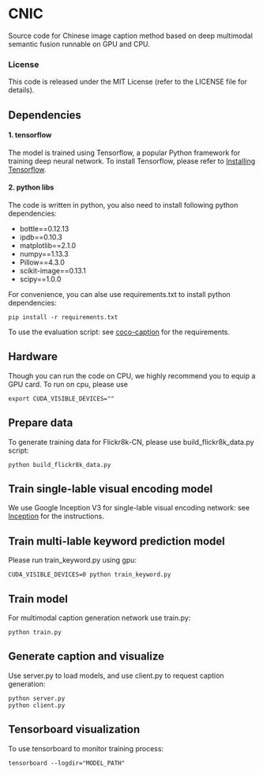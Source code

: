 # CNIC

Source code for Chinese image caption method based on deep multimodal semantic fusion runnable on GPU and CPU.

### License
This code is released under the MIT License (refer to the LICENSE file for details).

## Dependencies
#### 1. tensorflow
The model is trained using Tensorflow, a popular Python framework for training deep neural network. To install Tensorflow, please refer to  [Installing Tensorflow](https://www.tensorflow.org/install/).
#### 2. python libs
The code is written in python, you also need to install following python dependencies:
- bottle==0.12.13
- ipdb==0.10.3
- matplotlib==2.1.0
- numpy==1.13.3
- Pillow==4.3.0
- scikit-image==0.13.1
- scipy==1.0.0

For convenience, you can alse use requirements.txt to install python dependencies:

	pip install -r requirements.txt

To use the evaluation script: see
[coco-caption](https://github.com/tylin/coco-caption) for the requirements.

## Hardware
Though you can run the code on CPU, we highly recommend you to equip a GPU card. To run on cpu, please use

	export CUDA_VISIBLE_DEVICES=""

## Prepare data
To generate training data for Flickr8k-CN, please use build_flickr8k_data.py script:

	python build_flickr8k_data.py
  
## Train single-lable visual encoding model
We use Google Inception V3 for single-lable visual encoding network: see
[Inception](https://github.com/tensorflow/models/tree/master/research/inception) for the instructions.

## Train multi-lable keyword prediction model
Please run train_keyword.py using gpu:

	CUDA_VISIBLE_DEVICES=0 python train_keyword.py
  
## Train model
For multimodal caption generation network use train.py:

	python train.py
  
## Generate caption and visualize
Use server.py to load models, and use client.py to request caption generation:

	python server.py
 	python client.py

## Tensorboard visualization
To use tensorboard to monitor training process:

	tensorboard --logdir="MODEL_PATH"
